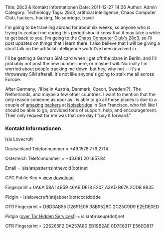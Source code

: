 Title: 28c3 & Kontakt Informationen
Date: 2011-12-27 14:36
Author: Admin
Category: Technology
Tags: 28c3, artificial intelligence, Chaos Computer Club, hackers, hacking, Noisebridge, travel

I'm going to be traveling abroad for about six weeks, so anyone who is
trying to contact me during this period should know that it may take a
while to get back to you. I'm going to the [Chaos Computer Club's
28c3][], so I'll post updates on things that I learn there. I also
believe that I will be giving a short talk on the artificial
intelligence work I've been involved in.

I'll be getting a German SIM card when I get off the plane in Berlin,
and I'll probably not post the new number here, or maybe I will.
Normally I'm worried about people tracking me down, but hey, why not --
it's a throwaway SIM afterall. It's not like anyone's going to stalk me
all across Europe.

After Germany, I'll be in Austria, Denmark, Czech, Sweden(?), The
Netherlands, and maybe a few other countries. I want to mention that the
only reason someone as poor as I is able to go all these places is due
to a couple of [amazing][] [hackers][] at [Noisebridge][] in San
Francisco, who felt like I should be able to go, provided tons of
support, help, and encouragement. Their only request for me was that one
day I "pay it forward."

### Kontakt Informationen

Isis Lovecruft

Deutschland Telefonnummer = +49.1578.779.2714

Osterreich Telefonnummer = +43.681.201.857.84

Email = isis(at)patternsinthevoid(dot)net

GPG Public Key = [view][] [download][]

Fingerprint = 0A6A 58A1 4B59 46AB DE18 E207 A3AD B67A 2CDB 8B35

Pidgin = isislovecruft(at)jabber(dot)ccc(dot)de

OTR Fingerprint = DBD3AB55 D2691E05 38B9528C 2C25C9D9 E2EDE0ED

Pidgin ([over Tor Hidden Services!][]) = isis(at)riseup(dot)net

OTR Fingerprint = 226265F2 DA257A80 EB19B2AE 0D7E6317 E560D817

  [Chaos Computer Club's 28c3]: http://events.ccc.de/congress/2011/wiki/Welcome
  [amazing]: http://starset.net/
  [hackers]: http://tomlowenthal.com/
  [Noisebridge]: https://www.noisebridge.net/wiki/Noisebridge
  [view]: www.patternsinthevoid.net/isis_pgp_public_key.html
  [download]: http://www.patternsinthevoid.net/isis.txt
  [over Tor Hidden Services!]: https://help.riseup.net/en/chat
